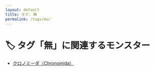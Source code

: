 ```yaml
---
layout: default
title: タグ: 無
permalink: /tags/mu/
---
```

# 🏷️ タグ「無」に関連するモンスター

- [クロノミーダ（Chronomida）](/monsterdex/monster/Chronomida.html)